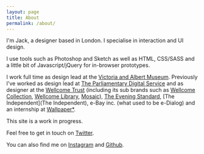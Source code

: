 ```yaml
---
layout: page
title: About
permalink: /about/
---
```


I'm Jack, a designer based in London. I specialise in interaction and UI design. 

I use tools such as Photoshop and Sketch as well as HTML, CSS/SASS and a little bit of Javascript/jQuery for in-browser prototypes. 

I work full time as design lead at the [Victoria and Albert Museum](https://www.vam.ac.uk/). Previously I've worked as design lead at [The Parliamentary Digital Service](https://pds.blog.parliament.uk/) and as designer at the [Wellcome Trust](http://www.wellcome.ac.uk/) (including its sub brands such as [Wellcome Collection](http://wellcomecollection.org/), [Wellcome Library](http://wellcomelibrary.org/), [Mosaic](http://mosaicscience.com/)), [The Evening Standard](http://www.standard.co.uk/), [The Independent](The Independent), e-Bay inc. (what used to be e-Dialog) and an internship at [Wallpaper*](http://www.wallpaper.com/).

This site is a work in progress. 

Feel free to get in touch on [Twitter](https://twitter.com/jackcraig).

You can also find me on [Instagram](http://instagram.com/jackcraig) and [Github](https://github.com/jackcraig).